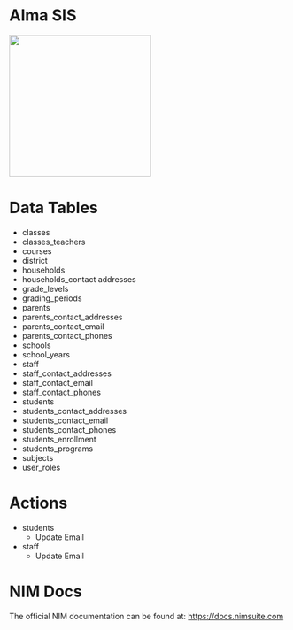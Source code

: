 # Alma SIS


<img src="https://github.com/Tools4ever-NIM/NIM-System-REST-Alma/assets/24281600/fe0d300a-b498-41d7-b9e8-a1155ed693dc" width="256px">

# Data Tables
- classes
- classes_teachers
- courses
- district
- households
- households_contact addresses
- grade_levels
- grading_periods
- parents
- parents_contact_addresses
- parents_contact_email
- parents_contact_phones
- schools
- school_years
- staff
- staff_contact_addresses
- staff_contact_email
- staff_contact_phones
- students
- students_contact_addresses
- students_contact_email
- students_contact_phones
- students_enrollment
- students_programs
- subjects
- user_roles

# Actions
- students
    - Update Email
- staff
    - Update Email
 
# NIM Docs
The official NIM documentation can be found at: https://docs.nimsuite.com
